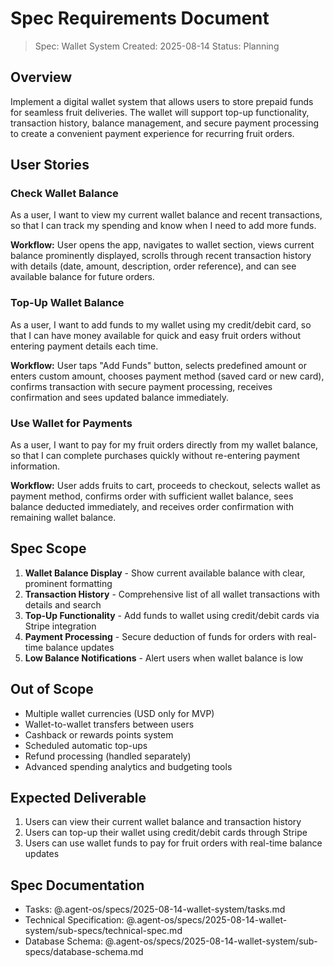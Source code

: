 # Spec Requirements Document

> Spec: Wallet System
> Created: 2025-08-14
> Status: Planning

## Overview

Implement a digital wallet system that allows users to store prepaid funds for seamless fruit deliveries. The wallet will support top-up functionality, transaction history, balance management, and secure payment processing to create a convenient payment experience for recurring fruit orders.

## User Stories

### Check Wallet Balance

As a user, I want to view my current wallet balance and recent transactions, so that I can track my spending and know when I need to add more funds.

**Workflow:** User opens the app, navigates to wallet section, views current balance prominently displayed, scrolls through recent transaction history with details (date, amount, description, order reference), and can see available balance for future orders.

### Top-Up Wallet Balance

As a user, I want to add funds to my wallet using my credit/debit card, so that I can have money available for quick and easy fruit orders without entering payment details each time.

**Workflow:** User taps "Add Funds" button, selects predefined amount or enters custom amount, chooses payment method (saved card or new card), confirms transaction with secure payment processing, receives confirmation and sees updated balance immediately.

### Use Wallet for Payments

As a user, I want to pay for my fruit orders directly from my wallet balance, so that I can complete purchases quickly without re-entering payment information.

**Workflow:** User adds fruits to cart, proceeds to checkout, selects wallet as payment method, confirms order with sufficient wallet balance, sees balance deducted immediately, and receives order confirmation with remaining wallet balance.

## Spec Scope

1. **Wallet Balance Display** - Show current available balance with clear, prominent formatting
2. **Transaction History** - Comprehensive list of all wallet transactions with details and search
3. **Top-Up Functionality** - Add funds to wallet using credit/debit cards via Stripe integration
4. **Payment Processing** - Secure deduction of funds for orders with real-time balance updates
5. **Low Balance Notifications** - Alert users when wallet balance is low

## Out of Scope

- Multiple wallet currencies (USD only for MVP)
- Wallet-to-wallet transfers between users
- Cashback or rewards points system
- Scheduled automatic top-ups
- Refund processing (handled separately)
- Advanced spending analytics and budgeting tools

## Expected Deliverable

1. Users can view their current wallet balance and transaction history
2. Users can top-up their wallet using credit/debit cards through Stripe
3. Users can use wallet funds to pay for fruit orders with real-time balance updates

## Spec Documentation

- Tasks: @.agent-os/specs/2025-08-14-wallet-system/tasks.md
- Technical Specification: @.agent-os/specs/2025-08-14-wallet-system/sub-specs/technical-spec.md
- Database Schema: @.agent-os/specs/2025-08-14-wallet-system/sub-specs/database-schema.md